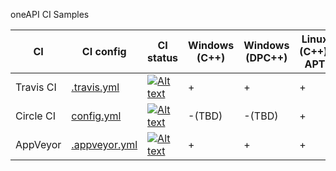 oneAPI CI Samples

| CI  | CI config | CI status | Windows (C++) | Windows (DPC++) | Linux (C++), APT | Linux (DPC++), APT | Linux (C++), Container | Linux (DPC++),  Container | macOS (C++) |
| ------------- | ------------- | ------------- | ------------- | ------------- | ------------- | ------------- | ------------- | ------------- | ------------- |
| Travis CI  | [.travis.yml](https://github.com/mmzakhar/oneapi-ci/blob/master/.travis.yml) | [![Alt text](https://travis-ci.com/mmzakhar/oneapi-ci.svg?branch=master)](https://travis-ci.com/mmzakhar/oneapi-ci)|+|+|+|+|+|+|+|
| Circle CI  | [config.yml](https://github.com/mmzakhar/oneapi-ci/blob/master/.circleci/config.yml) | [![Alt text](https://circleci.com/gh/mmzakhar/oneapi-ci.svg?style=svg)](https://circleci.com/gh/mmzakhar/oneapi-ci)|-(TBD)|-(TBD)|+|+|+|+|-|
| AppVeyor  | [.appveyor.yml](https://github.com/mmzakhar/oneapi-ci/blob/master/.appveyor.yml) | [![Alt text](https://ci.appveyor.com/api/projects/status/y06fiwtls22x7475?svg=true)](https://ci.appveyor.com/project/mmzakhar/oneapi-ci)|+|+|+|+|-(disabled)|-(disabled)|+|
